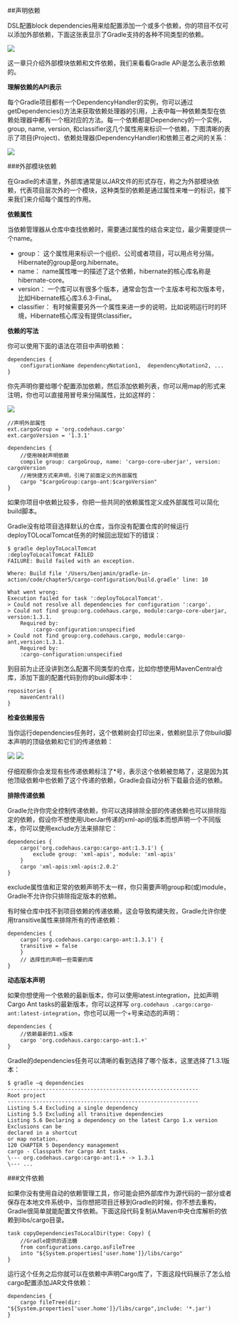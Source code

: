 ##声明依赖

DSL配置block dependencies用来给配置添加一个或多个依赖，你的项目不仅可以添加外部依赖，下面这张表显示了Gradle支持的各种不同类型的依赖。

![](/images/5-3.png)

这一章只介绍外部模块依赖和文件依赖，我们来看看Gradle APi是怎么表示依赖的。

**理解依赖的API表示**

每个Gradle项目都有一个DependencyHandler的实例，你可以通过getDependencies()方法来获取依赖处理器的引用，上表中每一种依赖类型在依赖处理器中都有一个相对应的方法。每一个依赖都是Dependency的一个实例，group, name, version, 和classifier这几个属性用来标识一个依赖，下图清晰的表示了项目(Project)、依赖处理器(DependencyHandler)和依赖三者之间的关系：

![](/images/5-4.png)

###外部模块依赖

在Gradle的术语里，外部库通常是以JAR文件的形式存在，称之为外部模块依赖，代表项目层次外的一个模块，这种类型的依赖是通过属性来唯一的标识，接下来我们来介绍每个属性的作用。

**依赖属性**

当依赖管理器从仓库中查找依赖时，需要通过属性的结合来定位，最少需要提供一个name。

* group： 这个属性用来标识一个组织、公司或者项目，可以用点号分隔，Hibernate的group是org.hibernate。
* name： name属性唯一的描述了这个依赖，hibernate的核心库名称是hibernate-core。
* version： 一个库可以有很多个版本，通常会包含一个主版本号和次版本号，比如Hibernate核心库3.6.3-Final。
* classifier： 有时候需要另外一个属性来进一步的说明，比如说明运行时的环境，Hibernate核心库没有提供classifier。

**依赖的写法**

你可以使用下面的语法在项目中声明依赖：

	dependencies {
		configurationName dependencyNotation1, 	dependencyNotation2, ...
	}

你先声明你要给哪个配置添加依赖，然后添加依赖列表，你可以用map的形式来注明，你也可以直接用冒号来分隔属性，比如这样的：
	
![](/images/5-5.png)

	//声明外部属性
	ext.cargoGroup = 'org.codehaus.cargo'
	ext.cargoVersion = '1.3.1'

	dependencies {
		//使用映射声明依赖
		compile group: cargoGroup, name: 'cargo-core-uberjar', version: cargoVersion
		//用快捷方式来声明，引用了前面定义的外部属性
		cargo "$cargoGroup:cargo-ant:$cargoVersion"
	}

如果你项目中依赖比较多，你把一些共同的依赖属性定义成外部属性可以简化build脚本。

Gradle没有给项目选择默认的仓库，当你没有配置仓库的时候运行deployTOLocalTomcat任务的时候回出现如下的错误：

	$ gradle deployToLocalTomcat
	:deployToLocalTomcat FAILED
	FAILURE: Build failed with an exception.

	Where: Build file '/Users/benjamin/gradle-in-action/code/chapter5/cargo-configuration/build.gradle' line: 10
	
	What went wrong:
	Execution failed for task ':deployToLocalTomcat'.
	> Could not resolve all dependencies for configuration ':cargo'.
	> Could not find group:org.codehaus.cargo, module:cargo-core-uberjar, version:1.3.1.
		Required by:
			:cargo-configuration:unspecified
	> Could not find group:org.codehaus.cargo, module:cargo-ant,version:1.3.1.
		Required by:
		:cargo-configuration:unspecified

到目前为止还没讲到怎么配置不同类型的仓库，比如你想使用MavenCentral仓库，添加下面的配置代码到你的build脚本中：

	repositories {
		mavenCentral()
	}

**检查依赖报告**

当你运行dependencies任务时，这个依赖树会打印出来，依赖树显示了你build脚本声明的顶级依赖和它们的传递依赖：

![](/images/5-6.png)
![](/images/5-7.png)

仔细观察你会发现有些传递依赖标注了*号，表示这个依赖被忽略了，这是因为其他顶级依赖中也依赖了这个传递的依赖，Gradle会自动分析下载最合适的依赖。

**排除传递依赖**

Gradle允许你完全控制传递依赖，你可以选择排除全部的传递依赖也可以排除指定的依赖，假设你不想使用UberJar传递的xml-api的版本而想声明一个不同版本，你可以使用exclude方法来排除它：

	dependencies {
		cargo('org.codehaus.cargo:cargo-ant:1.3.1') {
			exclude group: 'xml-apis', module: 'xml-apis'
		}
		cargo 'xml-apis:xml-apis:2.0.2'
	}

exclude属性值和正常的依赖声明不太一样，你只需要声明group和(或)module，Gradle不允许你只排除指定版本的依赖。

有时候仓库中找不到项目依赖的传递依赖，这会导致构建失败，Gradle允许你使用transitive属性来排除所有的传递依赖：

	dependencies {
		cargo('org.codehaus.cargo:cargo-ant:1.3.1') {
		transitive = false
		}
		// 选择性的声明一些需要的库
	}

**动态版本声明**

如果你想使用一个依赖的最新版本，你可以使用latest.integration，比如声明 Cargo Ant tasks的最新版本，你可以这样写 `org.codehaus
.cargo:cargo-ant:latest-integration`，你也可以用一个+号来动态的声明：

	dependencies {
		//依赖最新的1.x版本
		cargo 'org.codehaus.cargo:cargo-ant:1.+'
	}

Gradle的dependencies任务可以清晰的看到选择了哪个版本，这里选择了1.3.1版本：

	$ gradle –q dependencies
	------------------------------------------------------------
	Root project
	------------------------------------------------------------
	Listing 5.4 Excluding a single dependency
	Listing 5.5 Excluding all transitive dependencies
	Listing 5.6 Declaring a dependency on the latest Cargo 1.x version
	Exclusions can be
	declared in a shortcut
	or map notation.
	120 CHAPTER 5 Dependency management
	cargo - Classpath for Cargo Ant tasks.
	\--- org.codehaus.cargo:cargo-ant:1.+ -> 1.3.1
	\--- ...


###文件依赖

如果你没有使用自动的依赖管理工具，你可能会把外部库作为源代码的一部分或者保存在本地文件系统中，当你想把项目迁移到Gradle的时候，你不想去重构，Gradle很简单就能配置文件依赖。下面这段代码复制从Maven中央仓库解析的依赖到libs/cargo目录。

	task copyDependenciesToLocalDir(type: Copy) {
		//Gradle提供的语法糖
		from configurations.cargo.asFileTree
		into "${System.properties['user.home']}/libs/cargo"
	}

运行这个任务之后你就可以在依赖中声明Cargo库了，下面这段代码展示了怎么给cargo配置添加JAR文件依赖：

	dependencies {
		cargo fileTree(dir: "${System.properties['user.home']}/libs/cargo",include: '*.jar')
	}

